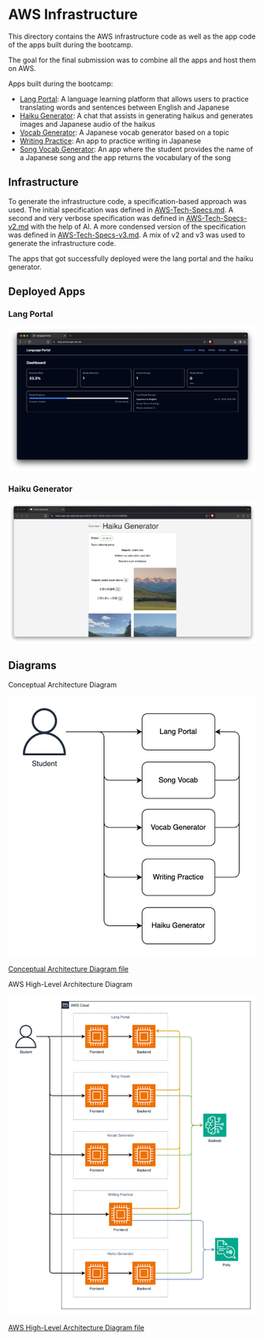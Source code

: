 # AWS Infrastructure

This directory contains the AWS infrastructure code as well as the app code of the apps built during the bootcamp.

The goal for the final submission was to combine all the apps and host them on AWS. 

Apps built during the bootcamp:

- [Lang Portal](../lang-portal/README.md): A language learning platform that allows users to practice translating words and sentences between English and Japanese
- [Haiku Generator](../haiku-generator/README.md): A chat that assists in generating haikus and generates images and Japanese audio of the haikus
- [Vocab Generator](../opea-comps/vocab_generator/README.md): A Japanese vocab generator based on a topic
- [Writing Practice](../writing-practice/README.md): An app to practice writing in Japanese
- [Song Vocab Generator](../song-vocab/README.md): An app where the student provides the name of a Japanese song and the app returns the vocabulary of the song

## Infrastructure

To generate the infrastructure code, a specification-based approach was used. The initial specification was defined in [AWS-Tech-Specs.md](AWS-Tech-Specs.md). A second and very verbose specification was defined in [AWS-Tech-Specs-v2.md](AWS-Tech-Specs-v2.md) with the help of AI. A more condensed version of the specification was defined in [AWS-Tech-Specs-v3.md](AWS-Tech-Specs-v3.md). A mix of v2 and v3 was used to generate the infrastructure code.

The apps that got successfully deployed were the lang portal and the haiku generator.

## Deployed Apps

### Lang Portal

![Lang Portal](assets/lang-portal.png)

### Haiku Generator

![Haiku Generator](assets/haiku-generator.png)

## Diagrams

Conceptual Architecture Diagram

![Conceptual Architecture Diagram](assets/conceptual-architecture-diagram.drawio.png)

[Conceptual Architecture Diagram file](https://app.diagrams.net/?title=conceptual-architecture-diagram#Uhttps%3A%2F%2Fraw.githubusercontent.com%2Fdanielwohlgemuth%2Ffree-genai-bootcamp-2025%2Frefs%2Fheads%2Fmain%2Faws%2Fassets%2Fconceptual-architecture-diagram.drawio)

AWS High-Level Architecture Diagram

![AWS High-Level Architecture Diagram](assets/aws-high-level-architecture-diagram.drawio.png)

[AWS High-Level Architecture Diagram file](https://app.diagrams.net/?title=aws-high-level-architecture-diagram#Uhttps%3A%2F%2Fraw.githubusercontent.com%2Fdanielwohlgemuth%2Ffree-genai-bootcamp-2025%2Frefs%2Fheads%2Fmain%2Faws%2Fassets%2Faws-high-level-architecture-diagram.drawio)
